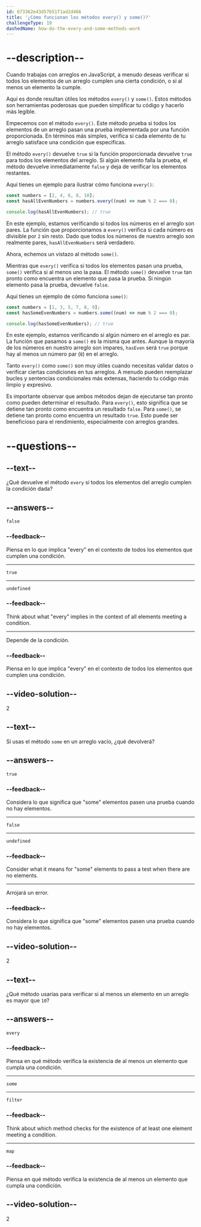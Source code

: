 ```yaml
---
id: 673362e43d57b51f1ad2d466
title: '¿Cómo funcionan los métodos every() y some()?'
challengeType: 19
dashedName: how-do-the-every-and-some-methods-work
---
```


# --description--

Cuando trabajas con arreglos en JavaScript, a menudo deseas verificar si todos los elementos de un arreglo cumplen una cierta condición, o si al menos un elemento la cumple.

Aquí es donde resultan útiles los métodos `every()` y `some()`. Estos métodos son herramientas poderosas que pueden simplificar tu código y hacerlo más legible.

Empecemos con el método `every()`. Este método prueba si todos los elementos de un arreglo pasan una prueba implementada por una función proporcionada. En términos más simples, verifica si cada elemento de tu arreglo satisface una condición que especificas.

El método `every()` devuelve `true` si la función proporcionada devuelve `true` para todos los elementos del arreglo. Si algún elemento falla la prueba, el método devuelve inmediatamente `false` y deja de verificar los elementos restantes.

Aquí tienes un ejemplo para ilustrar cómo funciona `every()`:

```js
const numbers = [2, 4, 6, 8, 10];
const hasAllEvenNumbers = numbers.every((num) => num % 2 === 0);

console.log(hasAllEvenNumbers); // true
```

En este ejemplo, estamos verificando si todos los números en el arreglo son pares. La función que proporcionamos a `every()` verifica si cada número es divisible por `2` sin resto. Dado que todos los números de nuestro arreglo son realmente pares, `hasAllEvenNumbers` será verdadero.

Ahora, echemos un vistazo al método `some()`.

Mientras que `every()` verifica si todos los elementos pasan una prueba, `some()` verifica si al menos uno la pasa. El método `some()` devuelve `true` tan pronto como encuentra un elemento que pasa la prueba. Si ningún elemento pasa la prueba, devuelve `false`.

Aquí tienes un ejemplo de cómo funciona `some()`:

```js
const numbers = [1, 3, 5, 7, 8, 9];
const hasSomeEvenNumbers = numbers.some((num) => num % 2 === 0);

console.log(hasSomeEvenNumbers); // true
```

En este ejemplo, estamos verificando si algún número en el arreglo es par. La función que pasamos a `some()` es la misma que antes. Aunque la mayoría de los números en nuestro arreglo son impares, `hasEven` será `true` porque hay al menos un número par (`8`) en el arreglo.

Tanto `every()` como `some()` son muy útiles cuando necesitas validar datos o verificar ciertas condiciones en tus arreglos. A menudo pueden reemplazar bucles y sentencias condicionales más extensas, haciendo tu código más limpio y expresivo.

Es importante observar que ambos métodos dejan de ejecutarse tan pronto como pueden determinar el resultado. Para `every()`, esto significa que se detiene tan pronto como encuentra un resultado `false`. Para `some()`, se detiene tan pronto como encuentra un resultado `true`. Esto puede ser beneficioso para el rendimiento, especialmente con arreglos grandes.

# --questions--

## --text--

¿Qué devuelve el método `every` si todos los elementos del arreglo cumplen la condición dada?

## --answers--

`false`

### --feedback--

Piensa en lo que implica "every" en el contexto de todos los elementos que cumplen una condición.

---

`true`

---

`undefined`

### --feedback--

Think about what "every" implies in the context of all elements meeting a condition.

---

Depende de la condición.

### --feedback--

Piensa en lo que implica "every" en el contexto de todos los elementos que cumplen una condición.

## --video-solution--

2

## --text--

Si usas el método `some` en un arreglo vacío, ¿qué devolverá?

## --answers--

`true`

### --feedback--

Considera lo que significa que "some" elementos pasen una prueba cuando no hay elementos.

---

`false`

---

`undefined`

### --feedback--

Consider what it means for "some" elements to pass a test when there are no elements.

---

Arrojará un error.

### --feedback--

Considera lo que significa que "some" elementos pasen una prueba cuando no hay elementos.

## --video-solution--

2

## --text--

¿Qué método usarías para verificar si al menos un elemento en un arreglo es mayor que `10`?

## --answers--

`every`

### --feedback--

Piensa en qué método verifica la existencia de al menos un elemento que cumpla una condición.

---

`some`

---

`filter`

### --feedback--

Think about which method checks for the existence of at least one element meeting a condition.

---

`map`

### --feedback--

Piensa en qué método verifica la existencia de al menos un elemento que cumpla una condición.

## --video-solution--

2
